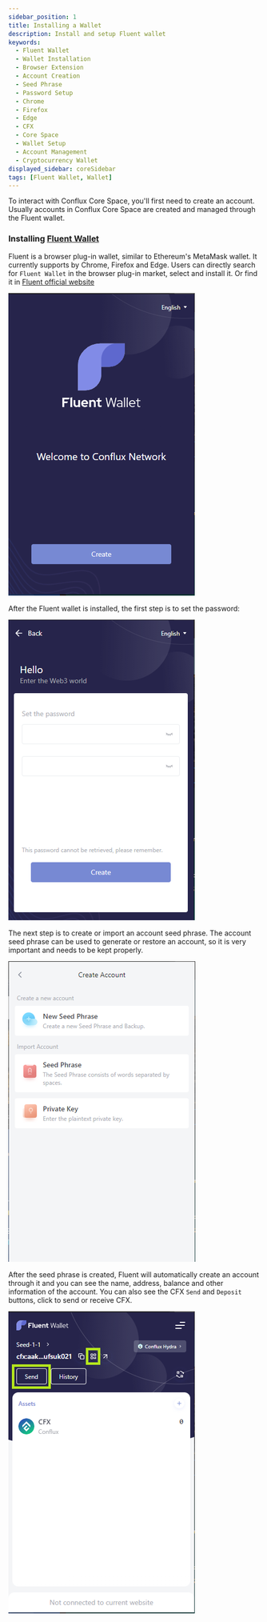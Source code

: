 ```yaml
---
sidebar_position: 1
title: Installing a Wallet
description: Install and setup Fluent wallet
keywords:
  - Fluent Wallet
  - Wallet Installation
  - Browser Extension
  - Account Creation
  - Seed Phrase
  - Password Setup
  - Chrome
  - Firefox
  - Edge
  - CFX
  - Core Space
  - Wallet Setup
  - Account Management
  - Cryptocurrency Wallet
displayed_sidebar: coreSidebar
tags: [Fluent Wallet, Wallet]
---
```


To interact with Conflux Core Space, you'll first need to create an account. Usually accounts in Conflux Core Space are created and managed through the Fluent wallet. 

### Installing [Fluent Wallet](https://fluentwallet.com/)

Fluent is a browser plug-in wallet, similar to Ethereum's MetaMask wallet. It currently supports by Chrome, Firefox and Edge. Users can directly search for `Fluent Wallet` in the browser plug-in market, select and install it. Or find it in [Fluent official website](https://fluentwallet.com/)

![Fluent](./img/Fluent-Create-1)

After the Fluent wallet is installed, the first step is to set the password:

![Fluent](./img/SetPassword-2)

The next step is to create or import an account seed phrase. The account seed phrase can be used to generate or restore an account, so it is very important and needs to be kept properly.

![CreateImportAccount.png](./img/CreateImportAccount-1)

After the seed phrase is created, Fluent will automatically create an account through it and you can see the name, address, balance and other information of the account. You can also see the CFX `Send` and `Deposit` buttons, click to send or receive CFX.

![NewAccount.png](./img/NewAccount)

